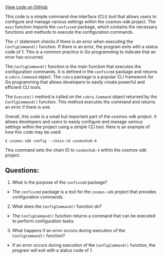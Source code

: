[View code on GitHub](https://github.com/cosmos/cosmos-sdk/blob/main/tools/confix/cmd/confix/main.go)

This code is a simple command-line interface (CLI) tool that allows users to configure and manage various settings within the cosmos-sdk project. The `main` function imports the `confixcmd` package, which contains the necessary functions and methods to execute the configuration commands. 

The `if` statement checks if there is an error when executing the `ConfigCommand()` function. If there is an error, the program exits with a status code of 1. This is a common practice in Go programming to indicate that an error has occurred.

The `ConfigCommand()` function is the main function that executes the configuration commands. It is defined in the `confixcmd` package and returns a `cobra.Command` object. The `cobra` package is a popular CLI framework for Go programming that allows developers to easily create powerful and efficient CLI tools.

The `Execute()` method is called on the `cobra.Command` object returned by the `ConfigCommand()` function. This method executes the command and returns an error if there is one. 

Overall, this code is a small but important part of the cosmos-sdk project. It allows developers and users to easily configure and manage various settings within the project using a simple CLI tool. Here is an example of how this code may be used:

```
$ cosmos-sdk config --chain-id cosmoshub-4
```

This command sets the chain ID to `cosmoshub-4` within the cosmos-sdk project.
## Questions: 
 1. What is the purpose of the `confixcmd` package?
- The `confixcmd` package is a tool for the `cosmos-sdk` project that provides configuration commands.

2. What does the `ConfigCommand()` function do?
- The `ConfigCommand()` function returns a command that can be executed to perform configuration tasks.

3. What happens if an error occurs during execution of the `ConfigCommand()` function?
- If an error occurs during execution of the `ConfigCommand()` function, the program will exit with a status code of 1.